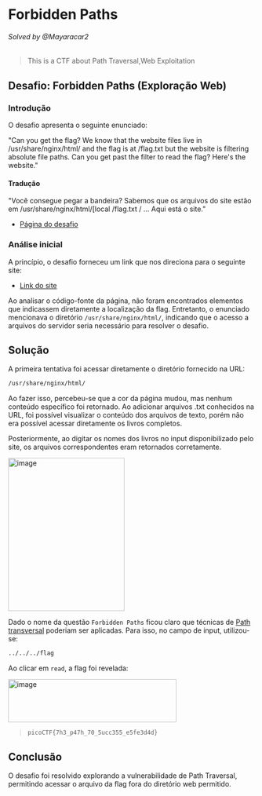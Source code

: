 

# Forbidden Paths
###### Solved by @Mayaracar2
> This is a CTF about Path Traversal,Web Exploitation
## Desafio: Forbidden Paths (Exploração Web) 
### Introdução
O desafio apresenta o seguinte enunciado: 

"Can you get the flag?
We know that the website files live in /usr/share/nginx/html/ and the flag is at /flag.txt but the website is filtering absolute file paths. Can you get past the filter to read the flag?
Here's the website."

#### Tradução
"Você consegue pegar a bandeira?
Sabemos que os arquivos do site estão em /usr/share/nginx/html/[local /flag.txt / ...
Aqui está o site."

- [Página do desafio](https://play.picoctf.org/practice/challenge/270)
### Análise inicial
A princípio, o desafio forneceu um link que nos direciona para o seguinte site:

- [Link do site](http://saturn.picoctf.net:60543/)

 Ao analisar o código-fonte da página, não foram encontrados elementos que indicassem diretamente a localização da flag. Entretanto, o enunciado mencionava o diretório `/usr/share/nginx/html/`, indicando que o acesso a arquivos do servidor seria necessário para resolver o desafio.
## Solução
A primeira tentativa foi acessar diretamente o diretório fornecido na URL:

```bash
/usr/share/nginx/html/
```
Ao fazer isso, percebeu-se que a cor da página mudou, mas nenhum conteúdo específico foi retornado. Ao adicionar arquivos .txt conhecidos na URL, foi possível visualizar o conteúdo dos arquivos de texto, porém não era possível acessar diretamente os livros completos.

Posteriormente, ao digitar os nomes dos livros no input disponibilizado pelo site, os arquivos correspondentes eram retornados corretamente.

<img width="237" height="312" alt="image" src="https://github.com/user-attachments/assets/df9f5b29-66dc-4af9-a4c7-60587f575b07" />

Dado o nome da questão `Forbidden Paths` ficou claro que técnicas de [Path transversal](https://portswigger.net/web-security/file-path-traversal) poderiam ser aplicadas. Para isso, no campo de input, utilizou-se:

```bash
../../../flag
```
Ao clicar em `read`, a flag foi revelada:

<img width="343" height="88" alt="image" src="https://github.com/user-attachments/assets/b342d66b-d90b-45f0-b174-84d43b806c45" />

>`picoCTF{7h3_p47h_70_5ucc355_e5fe3d4d}`

## Conclusão
O desafio foi resolvido explorando a vulnerabilidade de Path Traversal, permitindo acessar o arquivo da flag fora do diretório web permitido.
